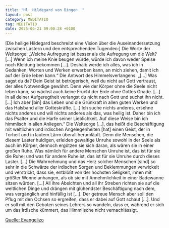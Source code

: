 ```yaml
---
title: "Hl. Hildegard von Bingen  "
layout: post
category: MEDITATIO
tag: MEDITATIO
date: 2025-06-21 09:00:28 +0100
---
```

[Die heilige Hildegard beschreibt eine Vision über die Auseinandersetzung zwischen Lastern und den entsprechenden Tugenden:] 
Die Worte der Weltsorge: „Welche Aufregung ist besser als die Aufregung um die Welt? […] Wenn ich meine Knie beugen würde, würde ich davon weder Speise noch Kleidung bekommen [.<!--more-->..]. Deshalb werde ich alles, was ich in Gedanken, Worten und Werken erwerben kann, an mich ziehen, damit ich auf der Erde leben kann.“
Die Antwort des Himmelsverlangens: „[…] Was sagst du da? Dein Geist ist betrügerisch, weil du nicht auf Gott vertraust, der alles Notwendige gewährt. Denn wie der Körper ohne die Seele nicht leben kann, so wächst auch keine Frucht der Erde ohne Gottes Gnade. […] In all deiner Aufgeregtheit verlangst du nicht nach Gott und suchst ihn nicht. […] Ich aber [bin] das Leben und die Grünkraft in allen guten Werken und das Halsband aller Gotteskräfte. [...] Ich suche nichts anderes, ersehne nichts anderes und will nichts anderes als das, was heilig ist. Daher bin ich das Psalter und die Harfe seiner Lieblichkeit. Auf diese Weise bin ich himmlisch in allen Anliegen.“
Die Weltsorge […], das heißt die Beschäftigung mit weltlichen und irdischen Angelegenheiten [hat] einen Geist, der in Torheit und in lautem Lärm überall herumläuft. Denn die Menschen, die diesem Laster huldigen, erleiden gewaltige Unruhe sowohl in der Seele als auch im Körper, dennoch ergötzen sie sich daran, als wären sie in einer großen Ruhe. Was nämlich für andere Menschen Unruhe ist, das ist für sie die Ruhe; und was für andere Ruhe ist, das ist für sie Unruhe durch dieses Laster. […] Die Wahrnehmung und das Herz solcher Menschen [sind] so sehr in die Schwärze der irdischen Sorgen und Beklemmungen verwickelt und verstrickt, dass sie, entblößt von der höchsten Seligkeit, ihnen mit größter Wonne anhangen, als ob sie mit Annehmlichkeit in einer Badewanne sitzen würden. […] All ihre Absichten und all ihr Streben richten sie auf die weltlichen Dinge und drängen mit glühendster Beschäftigung nach dem, was vergänglich und hinfällig ist […]. Der getreue Mensch aber soll den Pflug mit den Ochsen so ergreifen, dass er dabei auf Gott schaut […]. Und er soll mit den Geboten seines Lehrers so wandeln, dass er, während er sich um das Irdische kümmert, das Himmlische nicht vernachlässigt.

[Quelle: Evangelizo](https://evangeliumtagfuertag.org/DE/gospel)